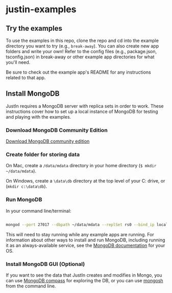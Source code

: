 # justin-examples

## Try the examples

To use the examples in this repo, clone the repo and cd into the example directory you want to try (e.g., `break-away`). You can also create new app folders and write your own! Refer to the config files (e.g., package.json, tsconfig.json) in break-away or other example app directories for what you'll need.

Be sure to check out the example app's README for any instructions related to that app.

## Install MongoDB

JustIn requires a MongoDB server with replica sets in order to work. These instructions cover how to set up a local instance of MongoDB for testing and playing with the examples.

### Download MongoDB Community Edition

[Download MongoDB community edition](https://www.mongodb.com/docs/manual/administration/install-community/)

### Create folder for storing data

On Mac, create a `/data/mdata` directory in your home directory (`$ mkdir ~/data/mdata`).

On Windows, create a `\data\db` directory at the top level of your C: drive, or (`mkdir c:\data\db`).

### Run MongoDB

In your command line/terminal:

```bash

mongod --port 27017 --dbpath ~/data/mdata --replSet rs0 --bind_ip localhost

```

This will need to stay running while any example apps are running. For information about other ways to install and run MongoDB, including running it as an always-available service, see the [MongoDB documentation](https://www.mongodb.com/docs/manual/installation/) for your OS. 

### Install MongoDB GUI (Optional)

If you want to see the data that JustIn creates and modifies in Mongo, you can use [MongoDB compass](https://www.mongodb.com/products/compass) for exploring the DB, or you can use [mongosh](https://www.mongodb.com/docs/mongodb-shell/) from the command line.

